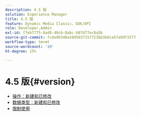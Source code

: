 ```yaml
---
description: 4.5 版
solution: Experience Manager
title: 4.5 版
feature: Dynamic Media Classic，SDK/API
role: Developer,Admin
exl-id: f7eb7775-0ad8-40cb-8abc-687d77ec8a5b
source-git-commit: fcda99340a18d5037157723bb3bdca5fa9df3277
workflow-type: tm+mt
source-wordcount: '19'
ht-degree: 15%

---
```


# 4.5 版{#version}

* [操作：新建和已修改](r-4-5-operations.md)
* [数据类型：新建和已修改](r-4-5-types.md)
* [限制使用](r-restricted-use.md)
